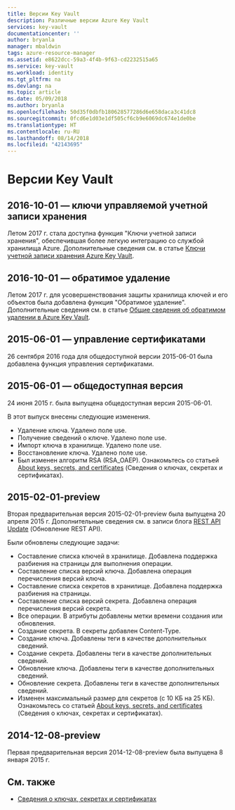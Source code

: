 ```yaml
---
title: Версии Key Vault
description: Различные версии Azure Key Vault
services: key-vault
documentationcenter: ''
author: bryanla
manager: mbaldwin
tags: azure-resource-manager
ms.assetid: e8622dcc-59a3-4f4b-9f63-cd2232515a65
ms.service: key-vault
ms.workload: identity
ms.tgt_pltfrm: na
ms.devlang: na
ms.topic: article
ms.date: 05/09/2018
ms.author: bryanla
ms.openlocfilehash: 50d35f0dbfb180628577286d6e658daca3c41dc8
ms.sourcegitcommit: 0fcd6e1d03e1df505cf6cb9e6069dc674e1de0be
ms.translationtype: HT
ms.contentlocale: ru-RU
ms.lasthandoff: 08/14/2018
ms.locfileid: "42143695"
---
```

# <a name="key-vault-versions"></a>Версии Key Vault

## <a name="2016-10-01---managed-storage-account-keys"></a>2016-10-01 — ключи управляемой учетной записи хранения

Летом 2017 г. стала доступна функция "Ключи учетной записи хранения", обеспечившая более легкую интеграцию со службой хранилища Azure. Дополнительные сведения см. в статье [Ключи учетной записи хранения Azure Key Vault](https://docs.microsoft.com/azure/key-vault/key-vault-ovw-storage-keys).

## <a name="2016-10-01---soft-delete"></a>2016-10-01 — обратимое удаление

Летом 2017 г. для усовершенствования защиты хранилища ключей и его объектов была добавлена функция "Обратимое удаление". Дополнительные сведения см. в статье [Общие сведения об обратимом удалении в Azure Key Vault](https://docs.microsoft.com/azure/key-vault/key-vault-ovw-soft-delete).

## <a name="2015-06-01---certificate-management"></a>2015-06-01 — управление сертификатами

26 сентября 2016 года для общедоступной версии 2015-06-01 была добавлена функция управления сертификатами.

## <a name="2015-06-01---general-availability"></a>2015-06-01 — общедоступная версия

24 июня 2015 г. была выпущена общедоступная версия 2015-06-01.

В этот выпуск внесены следующие изменения.

- Удаление ключа. Удалено поле use.
- Получение сведений о ключе. Удалено поле use.
- Импорт ключа в хранилище. Удалено поле use.
- Восстановление ключа. Удалено поле use.
- Был изменен алгоритм RSA (RSA_OAEP). Ознакомьтесь со статьей [About keys, secrets, and certificates](about-keys-secrets-and-certificates.md) (Сведения о ключах, секретах и сертификатах).

## <a name="2015-02-01-preview"></a>2015-02-01-preview 

Вторая предварительная версия 2015-02-01-preview была выпущена 20 апреля 2015 г. Дополнительные сведения см. в записи блога [REST API Update](http://blogs.technet.com/b/kv/archive/2015/04/20/empty-3.aspx) (Обновление REST API).

Были обновлены следующие задачи:

- Составление списка ключей в хранилище. Добавлена поддержка разбиения на страницы для выполнения операции.
- Составление списка версий ключа. Добавлена операция перечисления версий ключа.
- Составление списка секретов в хранилище. Добавлена поддержка разбиения на страницы.
- Составление списка версий секрета. Добавлена операция перечисления версий секрета.
- Все операции. В атрибуты добавлены метки времени создания или обновления.
- Создание секрета. В секреты добавлен Content-Type.
- Создание ключа. Добавлены теги в качестве дополнительных сведений.
- Создание секрета. Добавлены теги в качестве дополнительных сведений.
- Обновление ключа. Добавлены теги в качестве дополнительных сведений.
- Обновление секрета. Добавлены теги в качестве дополнительных сведений.
- Изменен максимальный размер для секретов (с 10 КБ на 25 КБ). Ознакомьтесь со статьей [About keys, secrets, and certificates](about-keys-secrets-and-certificates.md) (Сведения о ключах, секретах и сертификатах).

## <a name="2014-12-08-preview"></a>2014-12-08-preview

Первая предварительная версия 2014-12-08-preview была выпущена 8 января 2015 г.

## <a name="see-also"></a>См. также
- [Сведения о ключах, секретах и сертификатах](about-keys-secrets-and-certificates.md)
